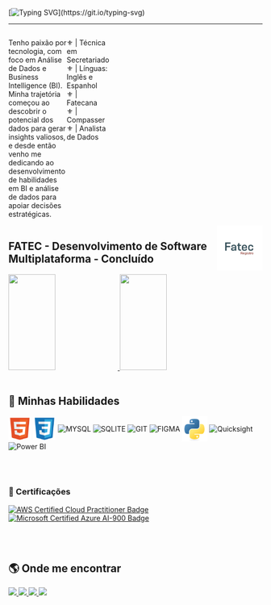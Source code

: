 [![Typing SVG](https://readme-typing-svg.herokuapp.com/?color=dabfff&size=35&center=true&vCenter=true&width=1000&lines=Oi,sou+Elizama.)](https://git.io/typing-svg)
<hr>         

<div style="display:flex; width:200px; justify-content:space-between;">

Tenho paixão por tecnologia, com foco em Análise de Dados e Business Intelligence (BI). Minha trajetória começou ao descobrir o potencial dos dados para gerar insights valiosos, e desde então venho me dedicando ao desenvolvimento de habilidades em BI e análise de dados para apoiar decisões estratégicas.
<hr>

⚜︎ | Técnica em Secretariado  
⚜︎ | Línguas: Inglês e Espanhol  
⚜︎ | Fatecana  
⚜︎ | Compasser  
⚜︎ | Analista de Dados  

<br>
</div>

<a href="https://www.cps.sp.gov.br/tag/fatec-registro/" target="_blank" rel="noopener noreferrer">
<img src="FATEC.png" height="90" align='right' />
</a>

<h2> FATEC - Desenvolvimento de Software Multiplataforma - Concluído </h2>

<div align="left">
  <a href="https://github.com/Eliz-ama">
    <img width="43%" height="190px" src="https://github-readme-stats.vercel.app/api?username=Eliz-ama&show_icons=false&theme=tokyonight&include_all_commits=false&count_private=true"/>
    <img width="43%" height="190px" src="https://github-readme-stats.vercel.app/api/top-langs/?username=Eliz-ama&show_icons=false&theme=tokyonight&include_all_commits=true&count_private=true"/>
  </a>
</div>

<br>

## 🧠 Minhas Habilidades          
<div style="display: inline_block">
  <img align="center" alt="HTML" height="45" src="https://raw.githubusercontent.com/devicons/devicon/master/icons/html5/html5-original.svg">
  <img align="center" alt="CSS" height="45" src="https://raw.githubusercontent.com/devicons/devicon/master/icons/css3/css3-original.svg">
  <img align="center" alt="MYSQL" height="50" src="https://cdn.icon-icons.com/icons2/2699/PNG/512/mysql_official_logo_icon_169938.png">
  <img align="center" alt="SQLITE" height="50" src="https://w7.pngwing.com/pngs/1010/539/png-transparent-sqlite-logo-thumbnail-tech-companies.png"/>
  <img align="center" alt="GIT" height="50" src="https://cdn.jsdelivr.net/gh/devicons/devicon/icons/git/git-original.svg"/>       
  <img align="center" alt="FIGMA" height="50" src="https://cdn.jsdelivr.net/gh/devicons/devicon/icons/figma/figma-original.svg"/>
  <img align="center" alt="Python" height="50" width="50" src="https://raw.githubusercontent.com/devicons/devicon/master/icons/python/python-original.svg">
  <img align="center" alt="Quicksight" height="50" width="50" src="https://github.com/user-attachments/assets/c28f09b0-161c-4b51-a744-7d1b9d093696">  
  <img align="center" alt="Power BI" height="50" width="50" src="https://github.com/microsoft/PowerBI-Icons/blob/main/PNG/Power-BI.png">  
</div>

<br><br>
### 🏅 Certificações

<a href="https://www.credly.com/org/amazon-web-services/badge/aws-certified-cloud-practitioner" target="_blank">
  <img src="https://images.credly.com/size/200x200/images/f0d7b5b8-0e60-4b78-8c34-27b5bd954d0b/image.png" width="120" alt="AWS Certified Cloud Practitioner Badge">
</a>

<a href="https://www.credly.com/org/microsoft-certification/badge/microsoft-certified-azure-ai-fundamentals" target="_blank">
  <img src="https://upload.wikimedia.org/wikipedia/commons/4/4f/Microsoft_Certified_Azure_AI_Fundamentals.svg" width="120" alt="Microsoft Certified Azure AI-900 Badge">
</a>

<br><br>

## 🌎 Onde me encontrar

<a href="https://instagram.com/elifungirrl" target="_blank">
  <img src="https://img.shields.io/badge/-Instagram-%23E4405F?style=for-the-badge&logo=instagram&logoColor=white" height="25">
</a>
<a href="mailto:elizamanonatoizidoriozama@gmail.com">
  <img src="https://img.shields.io/badge/-Gmail-%23333?style=for-the-badge&logo=gmail&logoColor=white" target="_blank" height="25">
</a> 
<a href="http://linkedin.com/in/elizama-nonato" target="_blank">
  <img src="https://img.shields.io/badge/-LinkedIn-%230077B5?style=for-the-badge&logo=linkedin&logoColor=white" height="25">
</a>
<a href="https://discord.com/channels/1048046174592040970/1048046175233785908" target="_blank">
  <img src="https://img.shields.io/badge/Discord-7289DA?style=for-the-badge&logo=discord&logoColor=white" height="25">
</a>
